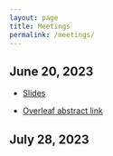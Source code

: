 ```yaml
---
layout: page
title: Meetings
permalink: /meetings/
---
```


## June 20, 2023

* [Slides](files/MURI0623.pdf)

* [Overleaf abstract link](https://www.overleaf.com/2334758638grmdwgxtptqy)

## July 28, 2023


